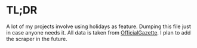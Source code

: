 # TL;DR
A lot of my projects involve using holidays as feature. Dumping this file just in case anyone needs it. All data is taken from [OfficialGazette](https://www.officialgazette.gov.ph/nationwide-holidays/). I plan to add the scraper in the future. 
